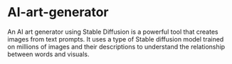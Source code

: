 # AI-art-generator
An AI art generator using Stable Diffusion is a powerful tool that creates images from text prompts. It uses a type of Stable diffusion model trained on millions of images and their descriptions to understand the relationship between words and visuals.
